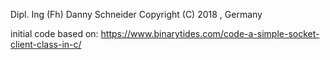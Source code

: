 Dipl. Ing (Fh) Danny Schneider
Copyright (C) 2018 , Germany

initial code based on: https://www.binarytides.com/code-a-simple-socket-client-class-in-c/